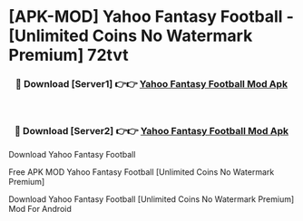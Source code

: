 # [APK-MOD] Yahoo Fantasy Football - [Unlimited Coins No Watermark Premium] 72tvt



<div align="center">
<h3>🔴 Download [Server1] 👉👉 <a href="https://momento.my/?title=Yahoo_Fantasy_Football">Yahoo Fantasy Football Mod Apk</a></h3><br>

<h3>🔴 Download [Server2] 👉👉 <a href="https://momento.my/?title=Yahoo_Fantasy_Football">Yahoo Fantasy Football Mod Apk</a></h3>
</div>



Download Yahoo Fantasy Football 

Free APK MOD Yahoo Fantasy Football [Unlimited Coins No Watermark Premium]

Download Yahoo Fantasy Football [Unlimited Coins No Watermark Premium] Mod For Android
